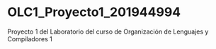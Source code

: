 # OLC1_Proyecto1_201944994
Proyecto 1 del Laboratorio del curso de Organización de Lenguajes y Compiladores 1
